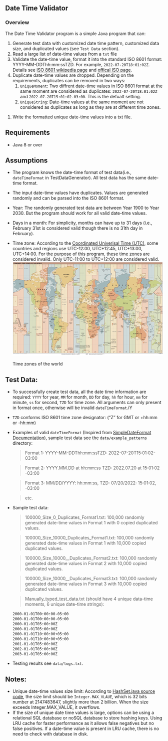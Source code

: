 ##  Date Time Validator


### Overview
The Date Time Validator program is a simple Java program that can:
1. Generate test data with customized date time pattern, customized data size, and duplicated values (see `Test Data` section).
1. Read a large list of date-time values from a `txt` file
1. Validate the date-time value, format it into the standard ISO 8601 format: YYYY-MM-DDThh:mm:ssTZD. For example, `2022-07-20T18:01:02Z`. Details see [ISO 8601 wikipedia page](https://en.wikipedia.org/wiki/ISO_8601) and [offical ISO page](https://www.iso.org/iso-8601-date-and-time-format.html).
1. Duplicate date-time values are dropped. Depending on the requirements, duplicates can be removed in two ways:
    1. `UniqueMoment`: Two diffrent date-time values in ISO 8601 format at the same moment are considered as duplicates: `2022-07-20T18:01:02Z` and `2022-07-20T15:01:02-03:00`. This is the defualt setting.
    1. `UniqueString`: Date-time values at the same moment are not considered as duplicates as long as they are at different time zones.
1) Write the formatted unique date-time values into a txt file.  

  
## Requirements

* Java 8 or over

## Assumptions

* The program knows the date-time format of test data(i.e., `dateTimeFormat` in TestDataGenerator). All test data has the same date-time format.
* The input date-time values have duplicates. Values are generated randomly and can be parsed into the ISO 8601 format.
* Year: The randomly generated test data are between Year 1900 to Year 2030. But the program should work for all valid date-time values.
* Days in a month: For simplicity, months can have up to 31 days (i.e., February 31st is considered valid though there is no 31th day in February).
* Time zone: According to the [Coordinated Univerisal Time (UTC)](https://en.m.wikipedia.org/wiki/Time_zone), some countries and regions use UTC-12:00, UTC+12:45, UTC+13:00, UTC+14:00. For the purpose of this program, these time zones are considered invalid. Only UTC-11:00 to UTC+12:00 are considered valid.
  <img src='img/World_Time_Zones_Map.png' height=300>

  Time zones of the world


## Test Data:

* To successfully create test data, all the date time information are required: `YYYY` for year, `MM` for month, `DD` for day, `hh` for hour, `mm` for minute, `ss` for second, `TZD` for time zone. All arguments can only present in format once, otherwise will be invalid `dateTimeFormat`.iY
* `TZD` conforms ISO 8601 time zone designator: (“Z” for GMT or +hh:mm or -hh:mm)
* Examples of valid `dateTimeFormat` (Inspired from [SimpleDateFormat Documentation](https://docs.oracle.com/javase/8/docs/api/java/text/SimpleDateFormat.html)), sample test data see the `data/example_patterns` directory:
  > Format 1: YYYY-MM-DDThh:mm:ssTZD: 2022-07-20T15:01:02-03:00

  > Format 2: YYYY.MM.DD at hh:mm:ss TZD: 2022.07.20 at 15:01:02 -03:00

  > Format 3: MM/DD/YYYY: hh:mm:ss, TZD: 07/20/2022: 15:01:02, -03:00

  > etc.
* Sample test data:
  > 100000_Size_0_Duplicates_Format1.txt: 100,000 randomly generated date-time values in Format 1 with 0 copied duplicated values.
  
  > 100000_Size_10000_Duplicates_Format1.txt: 100,000 randomly generated date-time values in Format 1 with 10,000 copied duplicated values.
  
  > 100000_Size_10000__Duplicates_Format2.txt: 100,000 randomly generated date-time values in Format 2 with 10,000 copied duplicated values.
  
  > 100000_Size_10000__Duplicates_Format3.txt: 100,000 randomly generated date-time values in Format 3 with 10,000 copied duplicated values.
  
  > Manually_typed_test_data.txt (should have 4 unique data-time moments, 6 unique date-time strings):
    ```
    2000-01-01T00:00:00-05:00
    2000-01-01T00:00:00-05:00
    2000-01-01T05:00:00Z
    2000-01-01T05:00:00Z
    2000-01-01T10:00:00+05:00
    2000-01-01T10:00:00+05:00
    2001-01-01T05:00:00Z
    2002-01-01T05:00:00Z
    2003-01-01T05:00:00Z
    ```

* Testing results see `data/logs.txt`.


## Notes:
* Unique date-time values size limit: According to [HashSet.java source code](http://hg.openjdk.java.net/jdk8/jdk8/jdk/file/687fd7c7986d/src/share/classes/java/util/HashSet.java), the size limit should be `Integer.MAX_VLAUE`, which is 32 bits number at 2147483647, slightly more than 2 billion. When the size exceeds Integer.MAX_VALUE, it overflows. 
* If the size of unique date time values is large, options can be using a relational SQL database or noSQL database to store hashing keys. Using LRU cache for faster performance as it allows false negatives but no false positives. If a date-time value is present in LRU cache, there is no need to check with database in disk.